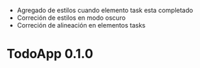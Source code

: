 - Agregado de estilos cuando elemento task esta completado 
- Correción de estilos en modo oscuro 
- Correción de alineación en elementos tasks

# TodoApp 0.1.0